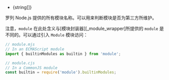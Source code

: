 <!-- YAML
added:
  - v9.3.0
  - v8.10.0
  - v6.13.0
-->

* {string[]}

罗列 Node.js 提供的所有模块名称。可以用来判断模块是否为第三方所维护。

注意，`module` 在此处含义与[模块封装器][_module_wrapper]所提供的 `module` 是不同的。可以通过引入 `Module` 模块访问：

```js
// module.mjs
// In an ECMAScript module
import { builtinModules as builtin } from 'module';
```

```js
// module.cjs
// In a CommonJS module
const builtin = require('module').builtinModules;
```

